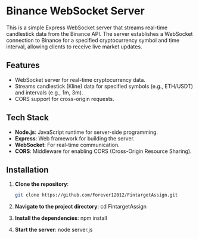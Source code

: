 # Binance WebSocket Server

This is a simple Express WebSocket server that streams real-time candlestick data from the Binance API. The server establishes a WebSocket connection to Binance for a specified cryptocurrency symbol and time interval, allowing clients to receive live market updates.

## Features

- WebSocket server for real-time cryptocurrency data.
- Streams candlestick (Kline) data for specified symbols (e.g., ETH/USDT) and intervals (e.g., 1m, 3m).
- CORS support for cross-origin requests.

## Tech Stack

- **Node.js**: JavaScript runtime for server-side programming.
- **Express**: Web framework for building the server.
- **WebSocket**: For real-time communication.
- **CORS**: Middleware for enabling CORS (Cross-Origin Resource Sharing).

## Installation

1. **Clone the repository**:
   ```bash
   git clone https://github.com/Forever12012/FintargetAssign.git

2. **Navigate to the project directory**:
   cd FintargetAssign

3. **Install the dependencies**:
   npm install

4. **Start the server**:
   node server.js
